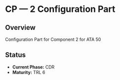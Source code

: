 # CP — 2 Configuration Part

## Overview
Configuration Part for Component 2 for ATA 50

## Status
- **Current Phase:** CDR
- **Maturity:** TRL 6
